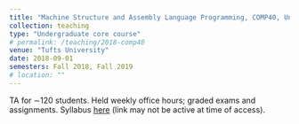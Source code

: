 ```yaml
---
title: "Machine Structure and Assembly Language Programming, COMP40, Undergraduate TA"
collection: teaching
type: "Undergraduate core course"
# permalink: /teaching/2018-comp40
venue: "Tufts University"
date: 2018-09-01
semesters: Fall 2018, Fall 2019
# location: ""
---
```


TA for ∼120 students. Held weekly office hours; graded exams and assignments. Syllabus [here](https://www.cs.tufts.edu/comp/40/calendar/calendar.html) (link may not be active at time of access).
